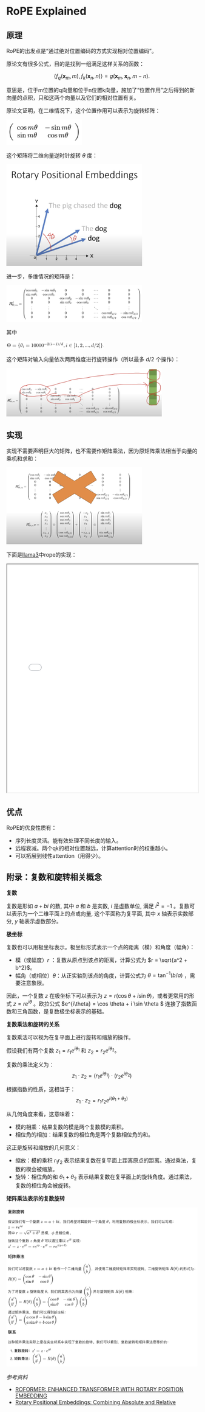 # RoPE Explained

## 原理
RoPE的出发点是“通过绝对位置编码的方式实现相对位置编码”。

原论文有很多公式，目的是找到一组满足这样关系的函数：

$$
\left\langle f_q\left(\boldsymbol{x}_m, m\right), f_k\left(\boldsymbol{x}_n, n\right)\right\rangle=g\left(\boldsymbol{x}_m, \boldsymbol{x}_n, m-n\right) . 
$$

意思是，位于m位置的q向量和位于n位置k向量，施加了“位置作用”之后得到的新向量的点积，只和这两个向量以及它们的相对位置有关。

原论文证明，在二维情况下，这个位置作用可以表示为旋转矩阵：

<img src="../images/rope1.png" style="zoom:20%;" />

这个矩阵将二维向量逆时针旋转 $\theta$ 度：

<img src="../images/rope2.png" style="zoom:35%;" />

进一步，多维情况的矩阵是：

<img src="../images/rope3.png" style="zoom:35%;" />

其中

<img src="../images/rope4.png" style="zoom:25%;" /> 

这个矩阵对输入向量依次两两维度进行旋转操作（所以最多 $d/2$ 个操作）：

<img src="../images/rope5.png" style="zoom:40%;" /> 




## 实现
实现不需要声明巨大的矩阵，也不需要作矩阵乘法，因为原矩阵乘法相当于向量的乘机和求和：

<img src="../images/rope6.png" style="zoom:35%;" /> 

下面是[llama3](https://github.com/meta-llama/llama-models/blob/main/models/llama3_1/api/model.py)中rope的实现：

<iframe src="notes/rope_imp.html" width="100%" height="600px"></iframe>


## 优点
RoPE的优良性质有：
- 序列长度灵活。能有效处理不同长度的输入。
- 远程衰减。两个qk的相对位置越远，计算attention时的权重越小。
- 可以拓展到线性attention（用得少）。

## 附录：复数和旋转相关概念
**复数**

复数是形如 $a+b i$ 的数, 其中 $a$ 和 $b$ 是实数, $i$ 是虚数单位, 满足 $i^2=-1$ 。复数可以表示为一个二维平面上的点或向量, 这个平面称为复平面, 其中 $x$ 轴表示实数部分, $y$ 轴表示虚数部分。

**极坐标**

复数也可以用极坐标表示。极坐标形式表示一个点的距离（模）和角度（幅角）：

- 模（或幅度）$r$ ：复数从原点到该点的距离，计算公式为 $r = \sqrt{a^2 + b^2}$。
- 幅角（或相位）$\theta$：从正实轴到该点的角度，计算公式为 $\theta = \tan^{-1}(b / a)$ ，需要注意象限。

因此，一个复数 $z$ 在极坐标下可以表示为 $z = r (\cos \theta + i \sin \theta)$，或者更常用的形式 $z = re^{i\theta}$ 。欧拉公式 $e^{i\theta} = \cos \theta + i \sin \theta $ 连接了指数函数和三角函数，是复数极坐标表示的基础。

**复数乘法和旋转的关系**

复数乘法可以视为在复平面上进行旋转和缩放的操作。

假设我们有两个复数 $z_1 = r_1 e^{i\theta_1}$ 和 $z_2 = r_2 e^{i\theta_2}$。

复数的乘法定义为：
$$
z_1 \cdot z_2 = (r_1 e^{i\theta_1}) \cdot (r_2 e^{i\theta_2})
$$ 

根据指数的性质，这相当于：
$$
z_1 \cdot z_2 = r_1 r_2 e^{i(\theta_1 + \theta_2)}
$$

从几何角度来看，这意味着：
- 模的相乘：结果复数的模是两个复数模的乘积。
- 相位角的相加：结果复数的相位角是两个复数相位角的和。

这正是旋转和缩放的几何意义：
- 缩放：模的乘积 $r_1 r_2$ 表示结果复数在复平面上距离原点的距离。通过乘法，复数的模会被缩放。
- 旋转：相位角的和 $\theta_1 + \theta_2$ 表示结果复数在复平面上的旋转角度。通过乘法，复数的相位角会被旋转。

**矩阵乘法表示的复数旋转**

<img src="../images/rope7.png" style="zoom:100%;" />


*参考资料*
- [ROFORMER: ENHANCED TRANSFORMER WITH ROTARY POSITION EMBEDDING](https://arxiv.org/pdf/2104.09864)
- [Rotary Positional Embeddings: Combining Absolute and Relative](https://www.youtube.com/watch?v=o29P0Kpobz0&t=530s)

